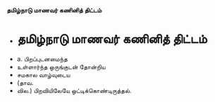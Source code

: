 **தமிழ்நாடு மாணவர் கணினித் திட்டம்**
- # தமிழ்நாடு மாணவர் கணினித் திட்டம்
- a. பிறப்புடனமைந்த
- உள்ளார்ந்த ஒருங்குடன் தோன்றிய
- சமகால வாழ்வுடைய
- (தாவ.
- வில.) பிறவியிலேயே ஒட்டிக்கொண்டிருத்தல்.

